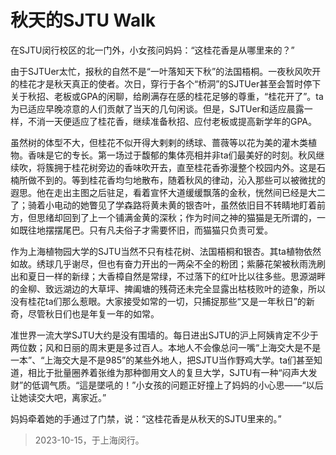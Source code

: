 # 秋天的SJTU Walk

在SJTU闵行校区的北一门外，小女孩问妈妈：“这桂花香是从哪里来的？”

由于SJTUer太忙，报秋的自然不是“一叶落知天下秋”的法国梧桐。一夜秋风吹开的桂花才是秋天真正的使者。次日，穿行于各个“桥洞”的SJTUer甚至会暂时停下关于秋招、老板或GPA的闲聊，给刷满存在感的桂花足够的尊重，“桂花开了”。ta为已适应早晚凉意的人们贡献了当天的几句闲谈。但是，SJTUer和适应晨露一样，不消一天便适应了桂花香，继续准备秋招、应付老板或提高新学年的GPA。

虽然树的体型不大，但桂花不似开得大剌剌的绣球、蔷薇等以花为美的灌木类植物。香味是它的专长。第一场过于馥郁的集体亮相并非ta们最美好的时刻。秋风继续吹，将簇拥于桂花树旁边的香味吹开去，直至桂花香弥漫整个校园内外。这是石楠所做不到的。等到桂花香均匀地散布，随着秋风的律动，沁入那些可以被微扰的遐思。他在走出主图之后驻足，看着宣怀大道缓缓飘落的金秋，恍然间已经是大二了；骑着小电动的她瞥见了学森路将黄未黄的银杏叶，虽然依旧目不转睛地盯着前方，但思绪却回到了上一个铺满金黄的深秋；作为时间之神的猫猫是无所谓的，一如既往地摆摆尾巴。只有凡夫俗子才需要怀旧，而猫猫只负责可爱。

作为上海植物园大学的SJTU当然不只有桂花树、法国梧桐和银杏。其ta植物依然如故。绣球几乎谢尽，但也有奋力开出的一两朵不全的粉团；紫藤花架被秋雨洗刷出和夏日一样的新绿；大香樟自然是常绿，不过落下的红叶比以往多些。思源湖畔的金柳、致远湖边的大草坪、捭阖塘的残荷还未完全显露出枯枝败叶的迹象，所以没有桂花ta们那么惹眼。大家接受如常的一切，只捕捉那些“又是一年秋日”的新奇，尽管秋日们也是年复一年的如常。

准世界一流大学SJTU大约是没有围墙的。每日进出SJTU的沪上阿姨肯定不少于两位数；风和日丽的周末更是多过百人。本地人不会像总问一嘴“上海交大是不是一本”、“上海交大是不是985”的某些外地人，把SJTU当作野鸡大学。ta们甚至知道，相比于批量圈养着张维为那种御用文人的复旦大学，SJTU有一种“闷声大发财”的低调气质。“這是墜吼的！”小女孩的问题正好撞上了妈妈的小心思——“以后让她读交大吧，离家近。”

妈妈牵着她的手通过了门禁，说：“这桂花香是从秋天的SJTU里来的。”

> 2023-10-15，于上海闵行。
